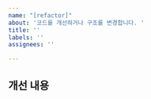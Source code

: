 ```yaml
---
name: "[refactor]"
about: '코드를 개선하거나 구조를 변경합니다. '
title: ''
labels: ''
assignees: ''

---
```


## 개선 내용

<!-- 해당 브랜치에서 작업할 내용을 작성해주세요. -->
